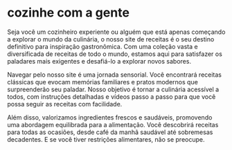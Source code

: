 # cozinhe com a gente


Seja você um cozinheiro experiente ou alguém que está apenas começando a explorar o mundo da culinária, o nosso site de receitas é o seu destino definitivo para inspiração gastronômica. Com uma coleção vasta e diversificada de receitas de todo o mundo, estamos aqui para satisfazer os paladares mais exigentes e desafiá-lo a explorar novos sabores.

Navegar pelo nosso site é uma jornada sensorial. Você encontrará receitas clássicas que evocam memórias familiares e pratos modernos que surpreenderão seu paladar. Nosso objetivo é tornar a culinária acessível a todos, com instruções detalhadas e vídeos passo a passo para que você possa seguir as receitas com facilidade.

Além disso, valorizamos ingredientes frescos e saudáveis, promovendo uma abordagem equilibrada para a alimentação. Você descobrirá receitas para todas as ocasiões, desde café da manhã saudável até sobremesas decadentes. E se você tiver restrições alimentares, não se preocupe.
